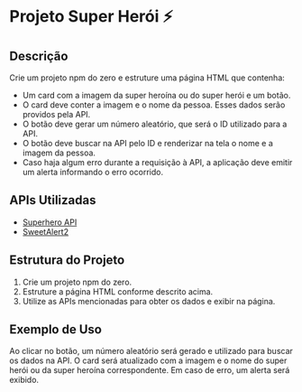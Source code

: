 # Projeto Super Herói ⚡

## Descrição

Crie um projeto npm do zero e estruture uma página HTML que contenha:

- Um card com a imagem da super heroína ou do super herói e um botão.
- O card deve conter a imagem e o nome da pessoa. Esses dados serão providos pela API.
- O botão deve gerar um número aleatório, que será o ID utilizado para a API.
- O botão deve buscar na API pelo ID e renderizar na tela o nome e a imagem da pessoa.
- Caso haja algum erro durante a requisição à API, a aplicação deve emitir um alerta informando o erro ocorrido.

## APIs Utilizadas

- [Superhero API](https://akabab.github.io/superhero-api/api/)
- [SweetAlert2](https://sweetalert2.github.io/)

## Estrutura do Projeto

1. Crie um projeto npm do zero.
2. Estruture a página HTML conforme descrito acima.
3. Utilize as APIs mencionadas para obter os dados e exibir na página.

## Exemplo de Uso

Ao clicar no botão, um número aleatório será gerado e utilizado para buscar os dados na API. O card será atualizado com a imagem e o nome do super herói ou da super heroína correspondente. Em caso de erro, um alerta será exibido.

